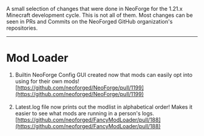 A small selection of changes that were done in NeoForge for the 1.21.x Minecraft development cycle. This is not all of them. Most changes can be seen in PRs and Commits on the NeoForged GitHub organization's repositories.

--------------
# Mod Loader
1. Builtin NeoForge Config GUI created now that mods can easily opt into using for their own mods!<br>[https://github.com/neoforged/NeoForge/pull/1199](https://github.com/neoforged/NeoForge/pull/1199)
<br></br>
2. Latest.log file now prints out the modlist in alphabetical order! Makes it easier to see what mods are running in a person's logs.<br>[https://github.com/neoforged/FancyModLoader/pull/188](https://github.com/neoforged/FancyModLoader/pull/188)
